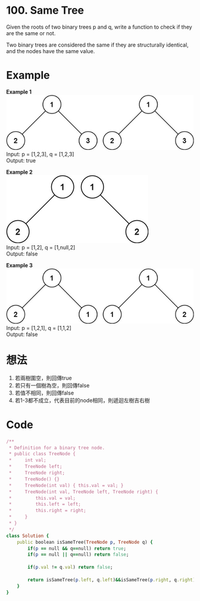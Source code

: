 # 100. Same Tree
Given the roots of two binary trees p and q, write a function to check if they are the same or not.  

Two binary trees are considered the same if they are structurally identical, and the nodes have the same value.  

 
# Example
**Example 1**  
![Image](https://github.com/Adalyne/Leetcode/blob/ecc76a09b914c56466185217fcc3740e617d4073/Binary%20Tree%20General/Image/ex1.jpg)  
Input: p = [1,2,3], q = [1,2,3]  
Output: true  

**Example 2**  
![Image](https://github.com/Adalyne/Leetcode/blob/a9fa1e5750a6f560f74bec75246c8c05c07bc061/Binary%20Tree%20General/Image/ex2.jpg)  
Input: p = [1,2], q = [1,null,2]  
Output: false  

**Example 3**  
![Image](https://github.com/Adalyne/Leetcode/blob/5eaf93c34391483faaad47fe9896f23a5ac7f513/Binary%20Tree%20General/Image/ex3.jpg)  
Input: p = [1,2,1], q = [1,1,2]  
Output: false  

# 想法
1. 若兩樹圍空，則回傳true  
2. 若只有一個樹為空，則回傳false
3. 若值不相同，則回傳false
4. 若1-3都不成立，代表目前的node相同，則遞迴左樹吉右樹

# Code
```ruby
/**
 * Definition for a binary tree node.
 * public class TreeNode {
 *     int val;
 *     TreeNode left;
 *     TreeNode right;
 *     TreeNode() {}
 *     TreeNode(int val) { this.val = val; }
 *     TreeNode(int val, TreeNode left, TreeNode right) {
 *         this.val = val;
 *         this.left = left;
 *         this.right = right;
 *     }
 * }
 */
class Solution {
    public boolean isSameTree(TreeNode p, TreeNode q) {
        if(p == null && q==null) return true;
        if(p == null || q==null) return false;

        if(p.val != q.val) return false;

        return isSameTree(p.left, q.left)&&isSameTree(p.right, q.right);
    }
}
```
